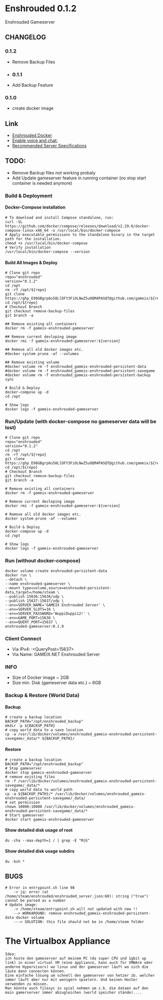 # Enshrouded 0.1.2
Enshrouded Gameserver

## CHANGELOG
### 0.1.2
* Remove Backup Files
* ### 0.1.1
* Add Backup Feature
### 0.1.0
* create docker image 

## Link
* [Enshrouded Docker](https://github.com/jsknnr/enshrouded-server)
* [Enable voice and chat:](https://steamcommunity.com/sharedfiles/filedetails/?id=3417090067)
* [Recommended Server Specifications ](https://enshrouded.zendesk.com/hc/en-us/articles/16055628734109-Recommended-Server-Specifications)

## TODO:
* Remove Backup files not working probaly
* Add Update gameserver feature in running container (no stop start container is needed anymore)

### Build & Deployment

#### Docker-Compose installation
    # To download and install Compose standalone, run:
    curl -SL https://github.com/docker/compose/releases/download/v2.29.6/docker-compose-linux-x86_64 -o /usr/local/bin/docker-compose
    # Apply executable permissions to the standalone binary in the target path for the installation.
    chmod +x /usr/local/bin/docker-compose
    # Verify installation
    /usr/local/bin/docker-compose --version

#### Build All Images & Deploy
    # Clone git repo
    repo="enshrouded"
    version="0.1.2"
    cd /opt
    rm -rf /opt/${repo}
    git clone https://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@github.com/gameix/${repo}.git
    cd /opt/${repo}
    # Checkout Branch
    git checkout remove-backup-files
    git branch -a

    ## Remove existing all containers
    docker rm -f gameix-enshrouded-gameserver

    ## Remove current devloping image
    docker rmi -f gameix-enshrouded-gameserver:${version}
    
    ## Remove all old docker images etc.
    #docker system prune -af --volumes

    ## Remove existing volume
    #docker volume rm -f enshrouded_gameix-enshrouded-persistent-data
    #docker volume rm -f enshrouded_gameix-enshrouded-persistent-savegame
    #docker volume rm -f enshrouded_gameix-enshrouded-persistent-backup
    sync

    # Build & Deploy 
    docker-compose up -d 
    cd /opt
    
    # Show logs
    docker logs -f gameix-enshrouded-gameserver

### Run/Update (with docker-compose no gameserver data will be lost)
    # Clone git repo
    repo="enshrouded"
    version="0.1.2"
    cd /opt
    rm -rf /opt/${repo}
    git clone https://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@github.com/gameix/${repo}.git
    cd /opt/${repo}
    # Checkout Branch
    git checkout remove-backup-files
    git branch -a

    # Remove existing all containers
    docker rm -f gameix-enshrouded-gameserver

    # Remove current devloping image
    docker rmi -f gameix-enshrouded-gameserver:${version}
    
    # Remove all old docker images etc.
    docker system prune -af --volumes

    # Build & Deploy 
    docker-compose up -d
    cd /opt
    
    # Show logs
    docker logs -f gameix-enshrouded-gameserver

### Run (without docker-compose)
    docker volume create enshrouded-persistent-data
    docker run \
    --detach \
    --name enshrouded-gameserver \
    --mount type=volume,source=enshrouded-persistent-data,target=/home/steam \
    --publish 15636:15636/udp \
    --publish 15637:15637/udp \
    --env=SERVER_NAME='GAMEIX Enshrouded Server' \
    --env=SERVER_SLOTS=16 \
    --env=SERVER_PASSWORD='WuppiDuppi12!' \
    --env=GAME_PORT=15636 \
    --env=QUERY_PORT=15637 \
    enshrouded-gameserver:0.1.0


### Client Connect
* Via IPv4: <IPv4>:<QueryPost=15637>
* Via Name: GAMEIX.NET Enshrouded Server


### INFO
* Size of Docker image ~ 2GB
* Size min. Disk (gameserver data etc.) ~ 6GB


### Backup & Restore (World Data)
#### Backup
    # create a backup location
    BACKUP_PATH="/opt/enshrouded_backup"
    mkdir -p ${BACKUP_PATH}
    # copy world data to a save location
    cp -a /var/lib/docker/volumes/enshrouded_gameix-enshrouded-persistent-savegame/_data/* ${BACKUP_PATH}/
#### Restore
    # create a backup location
    BACKUP_PATH="/opt/enshrouded_backup"
    # Stop gameserver
    docker stop gameix-enshrouded-gameserver
    # remove existing files
    rm -f /var/lib/docker/volumes/enshrouded_gameix-enshrouded-persistent-savegame/_data/*
    # copy world data to world path
    cp -a ${BACKUP_PATH}/* /var/lib/docker/volumes/enshrouded_gameix-enshrouded-persistent-savegame/_data/
    # set permission
    chown 10000:10000 /var/lib/docker/volumes/enshrouded_gameix-enshrouded-persistent-savegame/_data/*
    # Start gameserver
    docker start gameix-enshrouded-gameserver

#### Show detailed disk usage of root
    du -cha --max-depth=1 / | grep -E "M|G"

#### Show detailed disk usage subdirs
    du -bsh *

## BUGS
    # Error in entrypoint.sh line 98
        -> jq: error (at /home/steam/enshrouded/enshrouded_server.json:60): string ("true") cannot be parsed as a number
    # Update image:
        -> /home/steam/entrypoint.sh will not updated with new !!
        --> WORKAROUND: remove enshrouded_gameix-enshrouded-persistent-data docker volume
        ---> SOLUTION: this file should not be in /home/steam folder 

# The Virtualbox Appliance
    Idea: 
    ich hoste den gameserver auf meinem PC (da super CPU und 1gbit up link) in einer virtual VM (eine appliance, kann auch für VMWAre oder anderne Hypervisors) wo linux und der gameserver läuft wo sich die läute dann connecten können.
    Eine einfache lösung um schnell den gameserver von hetzer zb. welcher immer läuft aber nur mit wenigern spielern. Und keinen Hoster verwenden zu müssen.
    Man könnte auch filesyc in spiel nehmen um z.b. die dataen auf den main gamerserver immer abzugleichen (world speicher stände)....

